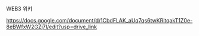 WEB3 위키



https://docs.google.com/document/d/1CbdFLAK_aUq7qs6twKRitqakT1Z0e-8eBWfxW2GZj7I/edit?usp=drive_link
